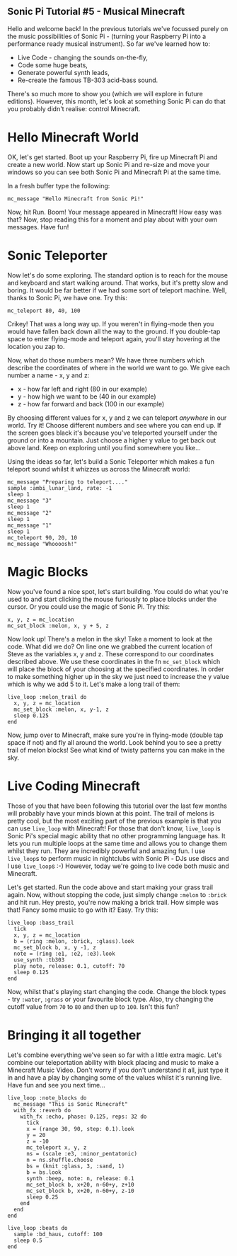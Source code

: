 ## Sonic Pi Tutorial #5 - Musical Minecraft 

Hello and welcome back! In the previous tutorials we've focussed purely
on the music possibilities of Sonic Pi - (turning your Raspberry Pi into
a performance ready musical instrument). So far we've learned how to:

* Live Code - changing the sounds on-the-fly,
* Code some huge beats,
* Generate powerful synth leads,
* Re-create the famous TB-303 acid-bass sound.

There's so much more to show you (which we will explore in future
editions). However, this month, let's look at something Sonic Pi can do
that you probably didn't realise: control Minecraft.

# Hello Minecraft World

OK, let's get started. Boot up your Raspberry Pi, fire up Minecraft Pi
and create a new world. Now start up Sonic Pi and re-size and move your
windows so you can see both Sonic Pi and Minecraft Pi at the same time.

In a fresh buffer type the following:

    mc_message "Hello Minecraft from Sonic Pi!"
    
Now, hit Run. Boom! Your message appeared in Minecraft! How easy was
that? Now, stop reading this for a moment and play about with your own
messages. Have fun!

# Sonic Teleporter

Now let's do some exploring. The standard option is to reach for the
mouse and keyboard and start walking around. That works, but it's pretty
slow and boring. It would be far better if we had some sort of teleport
machine. Well, thanks to Sonic Pi, we have one. Try this:

    mc_teleport 80, 40, 100
    
Crikey! That was a long way up. If you weren't in flying-mode then you
would have fallen back down all the way to the ground. If you double-tap
space to enter flying-mode and teleport again, you'll stay hovering at
the location you zap to.

Now, what do those numbers mean? We have three numbers which describe
the coordinates of where in the world we want to go. We give each number
a name - x, y and z:

* x - how far left and right (80 in our example)
* y - how high we want to be (40 in our example)
* z - how far forward and back (100 in our example)

By choosing different values for x, y and z we can teleport *anywhere*
in our world. Try it! Choose different numbers and see where you can end
up. If the screen goes black it's because you've teleported yourself
under the ground or into a mountain. Just choose a higher y value to get
back out above land. Keep on exploring until you find somewhere you
like...

Using the ideas so far, let's build a Sonic Teleporter which makes a fun
teleport sound whilst it whizzes us across the Minecraft world:

    mc_message "Preparing to teleport...."
    sample :ambi_lunar_land, rate: -1
    sleep 1
    mc_message "3"
    sleep 1
    mc_message "2"
    sleep 1
    mc_message "1"
    sleep 1
    mc_teleport 90, 20, 10
    mc_message "Whoooosh!"

# Magic Blocks

Now you've found a nice spot, let's start building. You could do what
you're used to and start clicking the mouse furiously to place blocks
under the cursor. Or you could use the magic of Sonic Pi. Try this:

    x, y, z = mc_location
    mc_set_block :melon, x, y + 5, z

Now look up! There's a melon in the sky! Take a moment to look at the
code. What did we do? On line one we grabbed the current location of
Steve as the variables x, y and z. These correspond to our coordinates
described above. We use these coordinates in the fn `mc_set_block` which
will place the block of your choosing at the specified coordinates. In
order to make something higher up in the sky we just need to increase
the y value which is why we add 5 to it. Let's make a long trail of them:

    live_loop :melon_trail do
      x, y, z = mc_location
      mc_set_block :melon, x, y-1, z
      sleep 0.125
    end

Now, jump over to Minecraft, make sure you're in flying-mode (double tap
space if not) and fly all around the world. Look behind you to see a
pretty trail of melon blocks! See what kind of twisty patterns you can
make in the sky.

# Live Coding Minecraft

Those of you that have been following this tutorial over the last few
months will probably have your minds blown at this point. The trail of
melons is pretty cool, but the most exciting part of the previous
example is that you can use `live_loop` with Minecraft! For those that
don't know, `live_loop` is Sonic Pi's special magic ability that no
other programming language has. It lets you run multiple loops at the
same time and allows you to change them whilst they run. They are
incredibly powerful and amazing fun. I use `live_loop`s to perform music
in nightclubs with Sonic Pi - DJs use discs and I use `live_loop`s :-)
However, today we're going to live code both music and Minecraft.

Let's get started. Run the code above and start making your grass
trail again. Now, without stopping the code, just simply change `:melon` to
`:brick` and hit run. Hey presto, you're now making a brick trail. How
simple was that! Fancy some music to go with it? Easy. Try this:

    live_loop :bass_trail
      tick
      x, y, z = mc_location
      b = (ring :melon, :brick, :glass).look
      mc_set_block b, x, y -1, z
      note = (ring :e1, :e2, :e3).look
      use_synth :tb303
      play note, release: 0.1, cutoff: 70
      sleep 0.125
    end
    
Now, whilst that's playing start changing the code. Change the block
types - try `:water`, `:grass` or your favourite block type. Also, try
changing the cutoff value from `70` to `80` and then up to `100`. Isn't
this fun?

# Bringing it all together

Let's combine everything we've seen so far with a little extra
magic. Let's combine our teleportation ability with block placing and
music to make a Minecraft Music Video. Don't worry if you don't
understand it all, just type it in and have a play by changing some of
the values whilst it's running live. Have fun and see you next time...
    

    live_loop :note_blocks do
      mc_message "This is Sonic Minecraft"
      with_fx :reverb do
        with_fx :echo, phase: 0.125, reps: 32 do
          tick
          x = (range 30, 90, step: 0.1).look
          y = 20
          z = -10
          mc_teleport x, y, z
          ns = (scale :e3, :minor_pentatonic)
          n = ns.shuffle.choose
          bs = (knit :glass, 3, :sand, 1)
          b = bs.look
          synth :beep, note: n, release: 0.1
          mc_set_block b, x+20, n-60+y, z+10
          mc_set_block b, x+20, n-60+y, z-10
          sleep 0.25
        end
      end
    end
    
    live_loop :beats do
      sample :bd_haus, cutoff: 100
      sleep 0.5
    end
          




